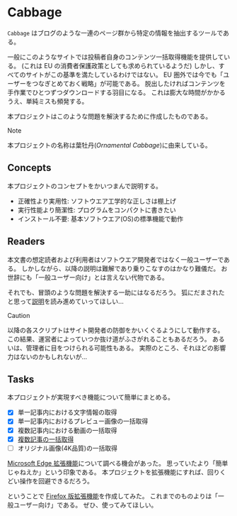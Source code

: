 # Cabbage

`Cabbage` はブログのような一連のページ群から特定の情報を抽出するツールである。

一般にこのようなサイトでは投稿者自身のコンテンツ一括取得機能を提供している。
(これは EU の消費者保護政策としても求められているようだ)
しかし、すべてのサイトがこの基準を満たしているわけではない。
EU 圏外では今でも「ユーザーをつなぎとめておく戦略」が可能である。
脱出したければコンテンツを手作業でひとつずつダウンロードする羽目になる。
これは膨大な時間がかかるうえ、単純ミスも頻発する。

本プロジェクトはこのような問題を解決するために作成したものである。

> [!NOTE]
> 本プロジェクトの名称は葉牡丹(_Ornamental Cabbage_)に由来している。

## Concepts

本プロジェクトのコンセプトをかいつまんで説明する。

- 正確性より実用性: ソフトウエア工学的な正しさは棚上げ
- 実行性能より簡潔性: プログラムをコンパクトに書きたい
- インストール不要: 基本ソフトウエア(OS)の標準機能で動作

## Readers

本文書の想定読者および利用者はソフトウエア開発者ではなく一般ユーザーである。
しかしながら、以降の説明は難解であり乗りこなすのはかなり難儀だ。
お世辞にも「一般ユーザー向け」とは言えない代物である。

それでも、冒頭のような問題を解決する一助にはなるだろう。
狐にだまされたと思って[説明](./QuickStart/index.md)を読み進めていってほしい...

> [!CAUTION]
> 以降の各スクリプトはサイト開発者の防御をかいくぐるようにして動作する。
> この結果、運営者によっていつか抜け道がふさがれることもあるだろう。
> あるいは、管理者に目をつけられる可能性もある。
> 実際のところ、それほどの影響力はないのかもしれないが...

## Tasks

本プロジェクトが実現すべき機能について簡単にまとめる。

- [x] 単一記事内における文字情報の取得
- [x] 単一記事内におけるプレビュー画像の一括取得
- [x] 複数記事内における動画の一括取得
- [x] [複数記事の一括取得](./QuickStart/Crawl.md)
- [ ] オリジナル画像(4K品質)の一括取得

[Microsoft Edge 拡張機能][Edge extensions]について調べる機会があった。
思っていたより「簡単じゃねえか」という印象である。
本プロジェクトを拡張機能にすれば、回りくどい操作を回避できるだろう。

[Edge extensions]: https://learn.microsoft.com/microsoft-edge/extensions-chromium/landing/

ということで [Firefox 版拡張機能](./Firefox/index.md)を作成してみた。
これまでのものよりは「一般ユーザー向け」である。
ぜひ、使ってみてほしい。
